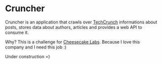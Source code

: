 # Cruncher
Cruncher is an application that crawls over [TechCrunch](https://techcrunch.com) informations about posts, stores data about authors, articles and provides a web API to consume it.

Why? This is a challenge for [Cheesecake Labs](https://ckl.io). Because I love this company and I need this job :)

Under construction =)
